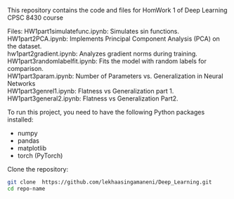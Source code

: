 This repository contains the code and files for HomWork 1 of Deep Learning CPSC 8430 course

Files: 
HW1part1simulatefunc.ipynb: Simulates sin functions.<br>
HW1part2PCA.ipynb: Implements Principal Component Analysis (PCA) on the dataset.<br>
hw1part2gradient.ipynb: Analyzes gradient norms during training.<br>
HW1part3randomlabelfit.ipynb: Fits the model with random labels for comparison.<br>
HW1part3param.ipynb: Number of Parameters vs. Generalization in Neural Networks<br>
HW1part3genrel1.ipynb: Flatness vs Generalization  part 1.<br>
HW1part3general2.ipynb: Flatness vs Generalization Part2.<br>

To run this project, you need to have the following Python packages installed:
- numpy
- pandas
- matplotlib
- torch (PyTorch)

Clone the repository:
   ```bash
   git clone  https://github.com/lekhaasingamaneni/Deep_Learning.git
   cd repo-name

